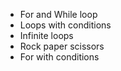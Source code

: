 * For and While loop
* Loops with conditions
* Infinite loops
* Rock paper scissors
* For with conditions